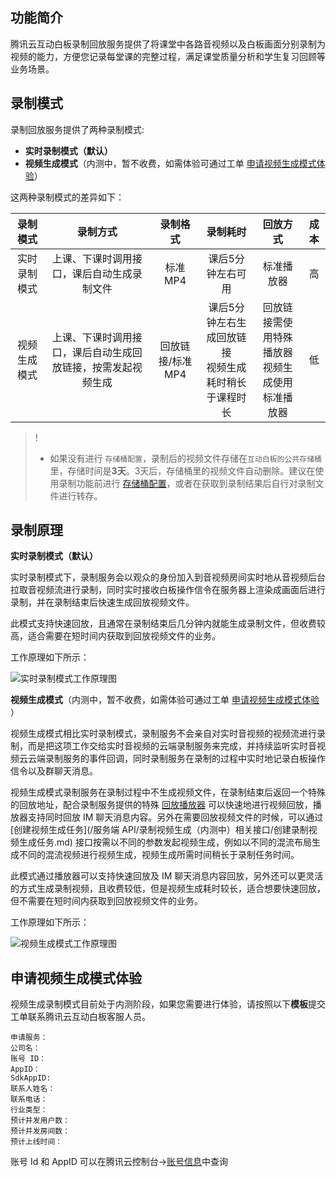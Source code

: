 ## 功能简介

腾讯云互动白板录制回放服务提供了将课堂中各路音视频以及白板画面分别录制为视频的能力，方便您记录每堂课的完整过程，满足课堂质量分析和学生复习回顾等业务场景。

## 录制模式

录制回放服务提供了两种录制模式: 

+ **实时录制模式（默认）** 
+ **视频生成模式**（内测中，暂不收费，如需体验可通过工单 [申请视频生成模式体验](#申请视频生成模式体验)）

这两种录制模式的差异如下：

| 录制模式 |               录制方式               | 录制格式 |    录制耗时     |  回放方式  | 成本 |
|:------:|:-----------------------------------:|:------:|:--------------:|:--------:|:---:|
| 实时录制模式 | 上课、下课时调用接口，课后自动生成录制文件 | 标准 MP4 | 课后5分钟左右可用 | 标准播放器 |  高  |
| 视频生成模式 |  上课、下课时调用接口，课后自动生成回放链接，按需发起视频生成  | 回放链接/标准 MP4 |  课后5分钟左右生成回放链接<br>视频生成耗时稍长于课程时长   | 回放链接需使用特殊播放器<br>视频生成使用标准播放器 |  低  |



> !
>
> - 如果没有进行 `存储桶配置`，录制后的视频文件存储在`互动白板的公共存储桶`里，存储时间是**3天**。3天后，存储桶里的视频文件自动删除。建议在使用录制功能前进行 [存储桶配置](/控制台指南/存储桶配置.md)，或者在获取到录制结果后自行对录制文件进行转存。

## 录制原理

**实时录制模式（默认）**

实时录制模式下，录制服务会以观众的身份加入到音视频房间实时地从音视频后台拉取音视频流进行录制，同时实时接收白板操作信令在服务器上渲染成画面后进行录制，并在录制结束后快速生成回放视频文件。

此模式支持快速回放，且通常在录制结束后几分钟内就能生成录制文件，但收费较高，适合需要在短时间内获取到回放视频文件的业务。

工作原理如下所示：

![实时录制模式工作原理图](https://main.qcloudimg.com/raw/0e444234595e5b53dfd2af421fb0e2bf.png)

**视频生成模式**（内测中，暂不收费，如需体验可通过工单 [申请视频生成模式体验](#申请视频生成模式体验) ）

视频生成模式相比实时录制模式，录制服务不会亲自对实时音视频的视频流进行录制，而是把这项工作交给实时音视频的云端录制服务来完成，并持续监听实时音视频云云端录制服务的事件回调，同时录制服务在录制的过程中实时地记录白板操作信令以及群聊天消息。

视频生成模式录制服务在录制过程中不生成视频文件，在录制结束后返回一个特殊的回放地址，配合录制服务提供的特殊 [回放播放器](https://cloud.tencent.com/document/product/1137/49831#视频回放) 可以快速地进行视频回放，播放器支持同时回放 IM 聊天消息内容。另外在需要回放视频文件的时候，可以通过 [创建视频生成任务](/服务端 API/录制视频生成（内测中）相关接口/创建录制视频生成任务.md) 接口按需以不同的参数发起视频生成，例如以不同的混流布局生成不同的混流视频进行视频生成，视频生成所需时间稍长于录制任务时间。

此模式通过播放器可以支持快速回放及 IM 聊天消息内容回放，另外还可以更灵活的方式生成录制视频，且收费较低，但是视频生成耗时较长，适合想要快速回放，但不需要在短时间内获取到回放视频文件的业务。

工作原理如下所示：

![视频生成模式工作原理图](https://main.qcloudimg.com/raw/6bb5cfef21a6cac6d6e9b7547c056105.png)


## 申请视频生成模式体验[](id:申请视频生成模式体验)

视频生成录制模式目前处于内测阶段，如果您需要进行体验，请按照以下**模板**提交工单联系腾讯云互动白板客服人员。

```
申请服务：
公司名：
账号 ID：
AppID：
SdkAppID:
联系人姓名： 
联系电话：
行业类型：
预计并发用户数：
预计并发房间数：
预计上线时间：
```

账号 Id 和 AppID 可以在腾讯云控制台->[账号信息](https://console.cloud.tencent.com/developer)中查询
